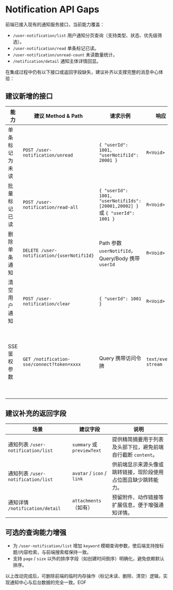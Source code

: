 # Notification API Gaps

前端已接入现有的通知服务接口，当前能力覆盖：

- `/user-notification/list` 用户通知分页查询（支持类型、状态、优先级筛选）。
- `/user-notification/read` 单条标记已读。
- `/user-notification/unread-count` 未读数量统计。
- `/notification/detail` 通知主体详情回显。

在集成过程中仍有以下接口或返回字段缺失，建议补齐以支撑完整的消息中心体验：

## 建议新增的接口

| 能力 | 建议 Method & Path | 请求示例 | 响应 | 说明 |
| --- | --- | --- | --- | --- |
| 单条标记为未读 | `POST /user-notification/unread` | `{ "userId": 1001, "userNotifiId": 20001 }` | `R<Void>` | 当前仅支持已读，无法撤销阅读状态，前端暂以内存回退处理，刷新后状态与后端不一致。 |
| 批量标记已读 | `POST /user-notification/read-all` | `{ "userId": 1001, "userNotifiIds": [20001,20002] }` 或 `{ "userId": 1001 }` | `R<Void>` | 现在前端需对每条未读循环调用单条接口，存在性能与幂等风险。 |
| 删除单条通知 | `DELETE /user-notification/{userNotifiId}` | Path 参数 `userNotifiId`，Query/Body 携带 `userId` | `R<Void>` | 支持用户在通知中心移除单条消息；当前按钮仅清除前端缓存。 |
| 清空用户通知 | `POST /user-notification/clear` | `{ "userId": 1001 }` | `R<Void>` | 用于消息中心“清空通知”操作，期望同时更新未读计数。 |
| SSE 鉴权参数 | `GET /notification-sse/connect?token=xxxx` | Query 携带访问令牌 | `text/event-stream` | 浏览器 `EventSource` 无法自定义 `X-Auth-Token` 头，需支持通过 query/cookie 进行认证，否则前端无法接入实时推送。 |

## 建议补充的返回字段

| 场景 | 建议字段 | 说明 |
| --- | --- | --- |
| 通知列表 `/user-notification/list` | `summary` 或 `previewText` | 提供精简摘要用于列表及头部下拉，避免前端自行截断 `content`。 |
| 通知列表 `/user-notification/list` | `avatar` / `icon` / `link` | 供前端显示来源头像或跳转链接，现阶段使用占位图且缺少跳转能力。 |
| 通知详情 `/notification/detail` | `attachments`（如有） | 预留附件、动作链接等扩展信息，便于增强通知详情。 |

## 可选的查询能力增强

- 为 `/user-notification/list` 增加 `keyword` 模糊查询参数，使后端支持按标题/内容检索，与前端搜索框保持一致。
- 支持 `page` / `size` 以外的排序字段（如创建时间倒序）明确化，避免依赖默认排序。

以上改动完成后，可删除前端的临时内存操作（标记未读、删除、清空）逻辑，实现通知中心与后台数据的完全一致。EOF

